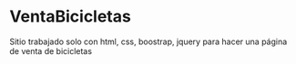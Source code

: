 # VentaBicicletas
Sitio trabajado solo con html, css, boostrap, jquery para hacer una página de venta de bicicletas
